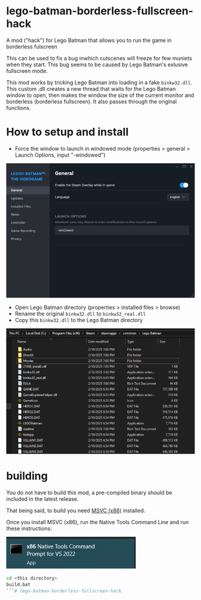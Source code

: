 # lego-batman-borderless-fullscreen-hack
A mod ("hack") for Lego Batman that allows you to run the game in borderless fulscreen 

This can be used to fix a bug inwhich cutscenes will freeze for few muniets when they start. This bug seems to be caused by Lego Batman's exlusive fullscreen mode.

This mod works by tricking Lego Batman into loading in a fake `binkw32.dll`. This custom .dll creates a new thread that waits for the Lego Batman window to open, then makes the window the size of the current monitor and borderless (borderless fullscreen). It also passes through the original functions.

# How to setup and install
- Force the window to launch in windowed mode (properties > general > Launch Options, input "-windowed")

![windowed](windowed.png)

- Open Lego Batman directory (properties > installed files > browse)
- Rename the original `binkw32.dll` to `binkw32_real.dll`
- Copy this `binkw32.dll` to the Lego Batman directory

![folder](folder.png)

# building
You do not have to build this mod, a pre-compiled binary should be included in the latest release.

That being said, to build you need [MSVC (x86)](https://visualstudio.microsoft.com/downloads/#build-tools-for-visual-studio-2022) installed. 

Once you install MSVC (x86), run the Native Tools Command Line and run these instructions: 

![tools image](tools.png)

```sh
cd <this directory>
build.bat 
```# lego-batman-borderless-fullscreen-hack
